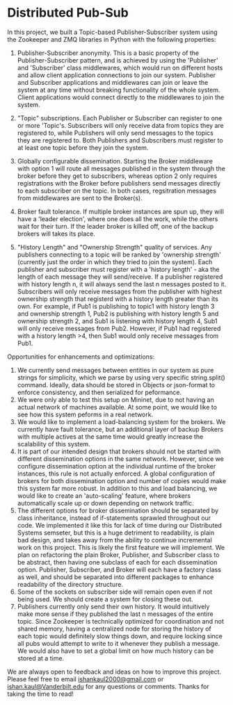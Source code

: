 # Distributed Pub-Sub

In this project, we built a Topic-based Publisher-Subscriber system using the Zookeeper and ZMQ libraries in Python with the following properties:

  1. Publisher-Subscriber anonymity. This is a basic property of the Publisher-Subscriber pattern, and is achieved by using the 'Publisher' and 'Subscriber' class middlewares, which would run on different hosts and allow client application connections to join our system. Publisher and Subscriber applications and middlewares can join or leave the system at any time without breaking functionality of the whole system. Client applications would connect directly to the middlewares to join the system.
	
  2. "Topic" subscriptions. Each Publisher or Subscriber can register to one or more 'Topic's. Subscribers will only receive data from topics they are registered to, while Publishers will only send messages to the topics they are registered to. Both Publishers and Subscribers must register to at least one topic before they join the system.
  
  3. Globally configurable dissemination. Starting the Broker middleware with option 1 will route all messages published in the system through the broker before they get to subscribers, whereas option 2 only requires registrations with the Broker before publishers send messages directly to each subscriber on the topic. In both cases, regsitration messages from middlewares are sent to the Broker(s).

  4. Broker fault tolerance. If multiple broker instances are spun up, they will have a 'leader election', where one does all the work, while the others wait for their turn. If the leader broker is killed off, one of the backup brokers will takes its place.

  5. "History Length" and "Ownership Strength" quality of services. Any publishers connecting to a topic will be ranked by 'ownership strength' (currently just the order in which they tried to join the system). Each publisher and subscriber must register with a 'history length' - aka the length of each message they will send/receive. If a publisher registered with history length n, it will always send the last n messages posted to it. Subscribers will only receive messages from the publisher with highest ownership strength that registerd with a history length greater than its own. For example, if Pub1 is publishing to topic1 with history length 3 and ownership strength 1, Pub2 is publishing with history length 5 and ownership strength 2, and Sub1 is listening with history length 4, Sub1 will only receive messages from Pub2. However, if Pub1 had registered with a history length >4, then Sub1 would only receive messages from Pub1.

Opportunities for enhancements and optimizations:
  1. We currently send messages between entities in our system as pure strings for simplicity, which we parse by using very specific string.split() command. Ideally, data should be stored in Objects or json-format to enforce consistency, and then serialized for peformance.
  2. We were only able to test this setup on Mininet, due to not having an actual network of machines available. At some point, we would like to see how this system peforms in a real network.
  3. We would like to implement a load-balancing system for the brokers. We currently have fault tolerance, but an additional layer of backup Brokers with multiple actives at the same time would greatly increase the scalability of this system. 
  4. It is part of our intended design that brokers should not be started with different dissemination options in the same network. However, since we configure dissemination option at the individual runtime of the broker instances, this rule is not actually enforced. A global configuration of brokers for both dissemination option and number of copies would make this system far more robust. In addition to this and load balancing, we would like to create an 'auto-scaling' feature, where brokers automatically scale up or down depending on network traffic.
  5. The different options for broker dissemination should be separated by class inheritance, instead of if-statements sprawled throughout our code. We implemented it like this for lack of time during our Distributed Systems semseter, but this is a huge detriment to readability, is plain bad design, and takes away from the ability to continue incremental work on this project. This is likely the first feature we will implement. We plan on refactoring the plain Broker, Publisher, and Subscriber class to be abstract, then having one subclass of each for each dissemination option. Publisher, Subscriber, and Broker will each have a factory class as well, and should be separated into different packages to enhance readability of the directory structure.
  6. Some of the sockets on subscriber side will remain open even if not being used. We should create a system for closing these out.
  7. Publishers currently only send their own history. It would intuitively make more sense if they published the last n messages of the entire topic. Since Zookeeper is technically optimized for coordination and not shared memory, having a centralized node for storing the history of each topic would definitely slow things down, and require locking since all pubs would attempt to write to it whenever they publish a message. We would also have to set a global limit on how much history can be stored at a time.

We are always open to feedback and ideas on how to improve this project. Please feel free to email ishankaul2000@gmail.com or ishan.kaul@Vanderbilt.edu for any questions or comments. Thanks for taking the time to read!
